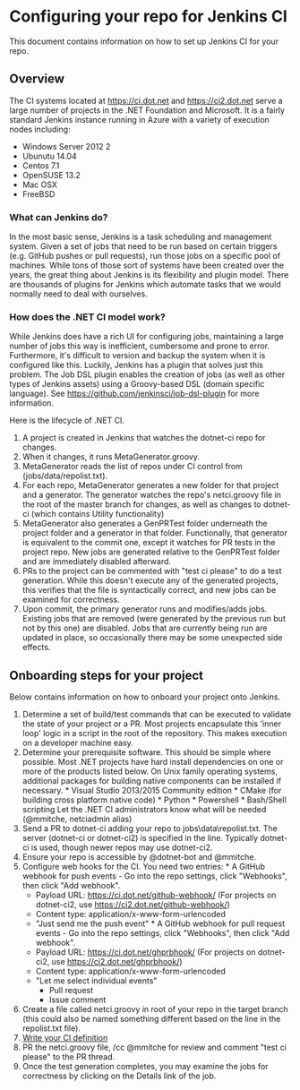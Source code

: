 # Configuring your repo for Jenkins CI

This document contains information on how to set up Jenkins CI for your repo.

## Overview

The CI systems located at https://ci.dot.net and https://ci2.dot.net serve a large number of projects in the .NET Foundation and Microsoft.  It is a fairly standard Jenkins instance running in Azure with a variety of execution nodes including:
  * Windows Server 2012 2
  * Ubunutu 14.04
  * Centos 7.1
  * OpenSUSE 13.2
  * Mac OSX
  * FreeBSD

### What can Jenkins do?

In the most basic sense, Jenkins is a task scheduling and management system.  Given a set of jobs that need to be run based on certain triggers (e.g. GitHub pushes or pull requests), run those jobs on a specific pool of machines.  While tons of those sort of systems have been created over the years, the great thing about Jenkins is its flexibility and plugin model.  There are thousands of plugins for Jenkins which automate tasks that we would normally need to deal with ourselves.

### How does the .NET CI model work?

While Jenkins does have a rich UI for configuring jobs, maintaining a large number of jobs this way is inefficient, cumbersome and prone to error.  Furthermore, it's difficult to version and backup the system when it is configured like this.  Luckily, Jenkins has a plugin that solves just this problem.  The Job DSL plugin enables the creation of jobs (as well as other types of Jenkins assets) using a Groovy-based DSL (domain specific language).  See https://github.com/jenkinsci/job-dsl-plugin for more information.

Here is the lifecycle of .NET CI.

  1. A project is created in Jenkins that watches the dotnet-ci repo for changes.
  2. When it changes, it runs MetaGenerator.groovy.
  3. MetaGenerator reads the list of repos under CI control from (jobs/data/repolist.txt).
  4. For each repo, MetaGenerator generates a new folder for that project and a generator.  The generator watches the repo's netci.groovy file in the root of the master branch for changes, as well as changes to dotnet-ci (which contains Utility functionality)
  5. MetaGenerator also generates a GenPRTest folder underneath the project folder and a generator in that folder.  Functionally, that generator is equivalent to the commit one, except it watches for PR tests in the project repo.  New jobs are generated relative to the GenPRTest folder and are immediately disabled afterward.
  6. PRs to the project can be commented with "test ci please" to do a test generation.  While this doesn't execute any of the generated projects, this verifies that the file is syntactically correct, and new jobs can be examined for correctness.
  7. Upon commit, the primary generator runs and modifies/adds jobs.  Existing jobs that are removed (were generated by the previous run but not by this one) are disabled.  Jobs that are currently being run are updated in place, so occasionally there may be some unexpected side effects.

## Onboarding steps for your project

Below contains information on how to onboard your project onto Jenkins.

  1. Determine a set of build/test commands that can be executed to validate the state of your project or a PR.  Most projects encapsulate this 'inner loop' logic in a script in the root of the repository.  This makes execution on a developer machine easy.
  2. Determine your prerequisite software.  This should be simple where possible.  Most .NET projects have hard install dependencies on one or more of the products listed below.  On Unix family operating systems, additional packages for building native components can be installed if necessary.
    * Visual Studio 2013/2015 Community edition
    * CMake (for building cross platform native code)
    * Python
    * Powershell
    * Bash/Shell scripting
  Let the .NET CI administrators know what will be needed (@mmitche, netciadmin alias)
  3. Send a PR to dotnet-ci adding your repo to jobs\data\repolist.txt.  The server (dotnet-ci or dotnet-ci2) is specified in the line.  Typically dotnet-ci is used, though newer repos may use dotnet-ci2.
  4. Ensure your repo is accessible by @dotnet-bot and @mmitche.
  5. Configure web hooks for the CI.  You need two entries:
    * A GitHub webhook for push events - Go into the repo settings, click "Webhooks", then click "Add webhook".
        - Payload URL: https://ci.dot.net/github-webhook/ (For projects on dotnet-ci2, use https://ci2.dot.net/github-webhook/)
        - Content type: application/x-www-form-urlencoded
        - "Just send me the push event"
    * A GitHub webhook for pull request events - Go into the repo settings, click "Webhooks", then click "Add webhook".
      - Payload URL: https://ci.dot.net/ghprbhook/ (For projects on dotnet-ci2, use https://ci2.dot.net/ghprbhook/)
      - Content type: application/x-www-form-urlencoded
      - "Let me select individual events"
        - Pull request
        - Issue comment
  6. Create a file called netci.groovy in root of your repo in the target branch (this could also be named something different based on the line in the repolist.txt file).
  7. [Write your CI definition](WRITING-NETCI.md)
  8. PR the netci.groovy file, /cc @mmitche for review and comment "test ci please" to the PR thread.
  9. Once the test generation completes, you may examine the jobs for correctness by clicking on the Details link of the job.

